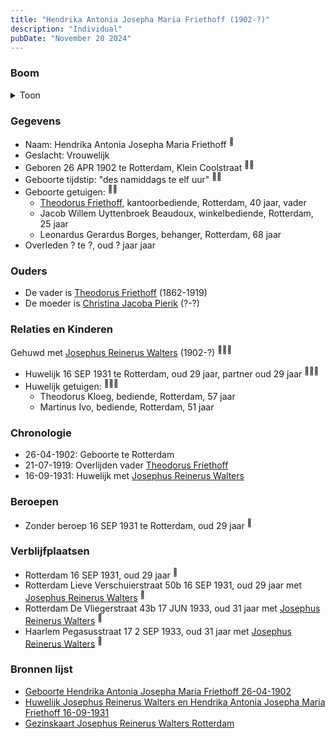 ```yaml
---
title: "Hendrika Antonia Josepha Maria Friethoff (1902-?)"
description: "Individual"
pubDate: "November 20 2024"
---
```


### Boom
<details><summary>Toon</summary>

![test](https://www.plantuml.com/plantuml/svg/fPDBR-8m4CVl_XIZzj0JKXuiRH6YXOgeMxKIebtj4JdnGAmuDl8OLQZYktU0b73exYBjBPxN_pUFt5EGFgnh8wZITYMzh26NHRNqRctLWpFEG_3I4hlG1b5gXL1eNnWyV6Ez2XkeiSxHqy540Jswi5cXEAbQ64a47m80niuhz6-bBYgBH8D1BRKT3Y4LMo6kOBgN8d78k7WhqIddrmIPrnXAjrXSW2Ju6KNHzJN0vIJDVcHZBlsnq6ZK5WRzNEQRUUv2CDWVGdpJI-3kn4tLsfYvj6fUU4UKEyRWk2I6fr_F4D_6jp3ZPFHAripKW3oKNbFGLiAJB5mkOQhHwwg5kM6OR3n99-bVOExE8Ta57NK7_NTKIjlbph5NorWjwSAbqSioRD0OzywAMz6CfDDf8aI3rHgQJ3RiNLtn9VA8Ld4p4aOsEAkvHqUuAYMyIC-lRqRVXUFY_jrrqeFHTCQZZPAJqPuvXo_60n8VmWornTr5_9Q6Ir4BbPvp3sa4BwC6veewZ-Y3MwBD7HNbV-mcxi7hPCfbqxZTKlA7BNMFIqb4GzuQn3rlWt_AJm00)
</details>

### Gegevens
- Naam: Hendrika Antonia Josepha Maria Friethoff <sup><a href="../s00098/" style="text-decoration:none" title="Geboorte Hendrika Antonia Josepha Maria Friethoff 26-04-1902">:link:</a></sup>
- Geslacht: Vrouwelijk
- Geboren 26 APR 1902 te Rotterdam, Klein Coolstraat <sup><a href="../s00098/" style="text-decoration:none" title="Geboorte Hendrika Antonia Josepha Maria Friethoff 26-04-1902">:link:</a><a href="../s00099/" style="text-decoration:none" title="Gezinskaart Josephus Reinerus Walters Rotterdam">:link:</a></sup>
- Geboorte tijdstip: "des namiddags te elf uur" <sup><a href="../s00098/" style="text-decoration:none" title="Geboorte Hendrika Antonia Josepha Maria Friethoff 26-04-1902">:link:</a><a href="../s00099/" style="text-decoration:none" title="Gezinskaart Josephus Reinerus Walters Rotterdam">:link:</a></sup>
- Geboorte getuigen: <sup><a href="../s00098/" style="text-decoration:none" title="Geboorte Hendrika Antonia Josepha Maria Friethoff 26-04-1902">:link:</a><a href="../s00099/" style="text-decoration:none" title="Gezinskaart Josephus Reinerus Walters Rotterdam">:link:</a></sup>
  - [Theodorus Friethoff](../i00077/), kantoorbediende, Rotterdam, 40 jaar, vader
  - Jacob Willem Uyttenbroek Beaudoux, winkelbediende, Rotterdam, 25 jaar
  - Leonardus Gerardus Borges, behanger, Rotterdam, 68 jaar
- Overleden ? te ?, oud ? jaar jaar 

### Ouders
- De vader is [Theodorus Friethoff](../i00077/) (1862-1919)
- De moeder is [Christina Jacoba Pierik](../i00078/) (?-?)

### Relaties en Kinderen

Gehuwd met [Josephus Reinerus Walters](../i00073/) (1902-?) <sup><a href="../s00096/" style="text-decoration:none" title="Huwelijk Josephus Reinerus Walters en Hendrika Antonia Josepha Maria Friethoff 16-09-1931">:link:</a><a href="../s00099/" style="text-decoration:none" title="Gezinskaart Josephus Reinerus Walters Rotterdam">:link:</a><a href="../s00235/" style="text-decoration:none" title="Gezinskaart Theodorus Hubertus Walters Rotterdam">:link:</a></sup>
- Huwelijk 16 SEP 1931 te Rotterdam, oud 29 jaar, partner oud 29 jaar <sup><a href="../s00096/" style="text-decoration:none" title="Huwelijk Josephus Reinerus Walters en Hendrika Antonia Josepha Maria Friethoff 16-09-1931">:link:</a><a href="../s00099/" style="text-decoration:none" title="Gezinskaart Josephus Reinerus Walters Rotterdam">:link:</a><a href="../s00235/" style="text-decoration:none" title="Gezinskaart Theodorus Hubertus Walters Rotterdam">:link:</a></sup>
- Huwelijk getuigen:  <sup><a href="../s00096/" style="text-decoration:none" title="Huwelijk Josephus Reinerus Walters en Hendrika Antonia Josepha Maria Friethoff 16-09-1931">:link:</a><a href="../s00099/" style="text-decoration:none" title="Gezinskaart Josephus Reinerus Walters Rotterdam">:link:</a><a href="../s00235/" style="text-decoration:none" title="Gezinskaart Theodorus Hubertus Walters Rotterdam">:link:</a></sup>
  - Theodorus Kloeg, bediende, Rotterdam, 57 jaar
  - Martinus Ivo, bediende, Rotterdam, 51 jaar

### Chronologie
- 26-04-1902: Geboorte te Rotterdam
- 21-07-1919: Overlijden vader [Theodorus Friethoff](../i00077/)
- 16-09-1931: Huwelijk met [Josephus Reinerus Walters](../i00073/)

### Beroepen
- Zonder beroep 16 SEP 1931 te Rotterdam, oud 29 jaar <sup><a href="../s00096/" style="text-decoration:none" title="Huwelijk Josephus Reinerus Walters en Hendrika Antonia Josepha Maria Friethoff 16-09-1931">:link:</a></sup>

### Verblijfplaatsen
- Rotterdam  16 SEP 1931, oud 29 jaar  <sup><a href="../s00096/" style="text-decoration:none" title="Huwelijk Josephus Reinerus Walters en Hendrika Antonia Josepha Maria Friethoff 16-09-1931">:link:</a></sup>
- Rotterdam Lieve Verschuierstraat 50b 16 SEP 1931, oud 29 jaar met [Josephus Reinerus Walters](../i00073/) <sup><a href="../s00099/" style="text-decoration:none" title="Gezinskaart Josephus Reinerus Walters Rotterdam">:link:</a></sup>
- Rotterdam De Vliegerstraat 43b 17 JUN 1933, oud 31 jaar met [Josephus Reinerus Walters](../i00073/) <sup><a href="../s00099/" style="text-decoration:none" title="Gezinskaart Josephus Reinerus Walters Rotterdam">:link:</a></sup>
- Haarlem Pegasusstraat 17 2 SEP 1933, oud 31 jaar met [Josephus Reinerus Walters](../i00073/) <sup><a href="../s00099/" style="text-decoration:none" title="Gezinskaart Josephus Reinerus Walters Rotterdam">:link:</a></sup>

### Bronnen lijst
- [Geboorte Hendrika Antonia Josepha Maria Friethoff 26-04-1902](../s00098/)
- [Huwelijk Josephus Reinerus Walters en Hendrika Antonia Josepha Maria Friethoff 16-09-1931](../s00096/)
- [Gezinskaart Josephus Reinerus Walters Rotterdam](../s00099/)